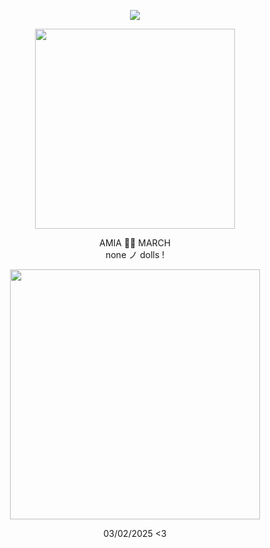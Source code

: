 <p align="center"> <img src="https://komarev.com/ghpvc/?username=aoyagiis&label=pictures_taken_୨୧&style=plastic&color=FFC0CB" </p>

<p align="center"> <img src="https://i.postimg.cc/x124g52g/march.png" width="320" </p> 

 <p align="center"> AMIA 🏳️‍⚧️ MARCH <br> none ノ dolls !

 <p align="center"> <img src="https://i.postimg.cc/Wb6npPB6/mizuk.png" width="400" </p>

 <div align="center">

03/02/2025 <3
